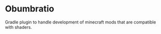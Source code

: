 # Obumbratio
Gradle plugin to handle development of minecraft mods that are compatible with shaders.
